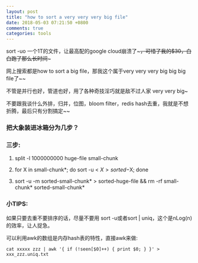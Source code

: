 ```yaml
---
layout: post
title: "how to sort a very very very big file"
date: 2018-05-03 07:21:50 +0800
comments: true
categories: tools
---
```


sort -uo 一个1T的文件，让最高配的google cloud崩溃了~~~，可惜了我的$30，白白跑了那么长时间~~~

网上搜索都是how to sort a big file，那我这个属于very very very big big big file了~~

不管是并行也好，管道也好，用了各种奇技淫巧就是敌不过人家 very very big~

不要跟我谈什么外排，归并，位图，bloom filter，redis hash去重，我就是不想折腾，最后只有分割搞定~~

### 把大象装进冰箱分为几步？

### 三步:

1. split -l 1000000000 huge-file small-chunk

2. for X in small-chunk*; do sort -u < $X > sorted-$X; done

3. sort -u -m sorted-small-chunk* > sorted-huge-file && rm -rf small-chunk* sorted-small-chunk*

### 小TIPS:

如果只要去重不要排序的话，尽量不要用 sort -u或者sort | uniq，这个是nLog(n)的效率，让人捉急。

可以利用awk的数组是内存hash表的特性，直接awk来做:

```
cat xxxxx zzz | awk '{ if (!seen[$0]++) { print $0; } }' > xxx_zzz.uniq.txt
```
